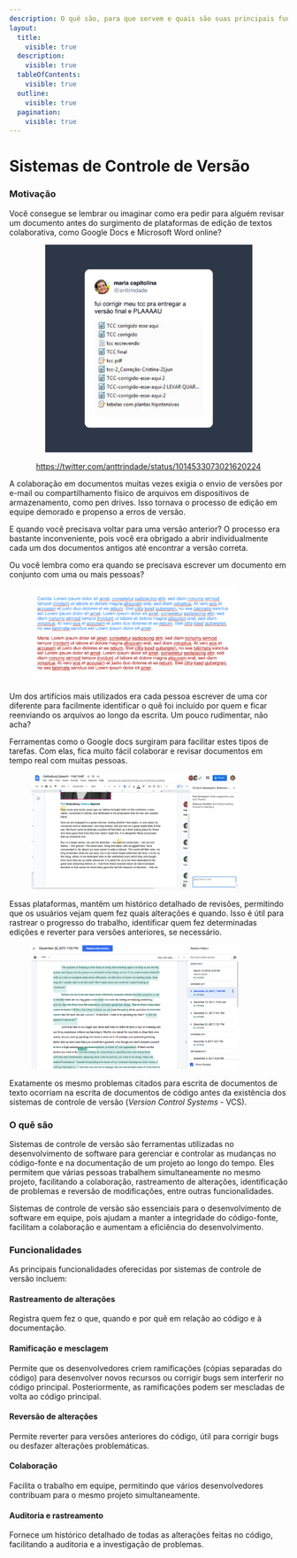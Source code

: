 ```yaml
---
description: O quê são, para que servem e quais são suas principais funcionalidades.
layout:
  title:
    visible: true
  description:
    visible: true
  tableOfContents:
    visible: true
  outline:
    visible: true
  pagination:
    visible: true
---
```


# Sistemas de Controle de Versão

### Motivação

Você consegue se lembrar ou imaginar como era pedir para alguém revisar um documento antes do surgimento de plataformas de edição de textos colaborativa, como Google Docs e Microsoft Word online?

<div align="center" data-full-width="true">

<figure><img src="../.gitbook/assets/tweet-1014533073021620224.png" alt="" width="375"><figcaption><p><a href="https://twitter.com/anttrindade/status/1014533073021620224?s=20">https://twitter.com/anttrindade/status/1014533073021620224</a></p></figcaption></figure>

</div>

A colaboração em documentos muitas vezes exigia o envio de versões por e-mail ou compartilhamento físico de arquivos em dispositivos de armazenamento, como pen drives. Isso tornava o processo de edição em equipe demorado e propenso a erros de versão.&#x20;

E quando você precisava voltar para uma versão anterior? O processo era bastante inconveniente, pois você era obrigado a abrir individualmente cada um dos documentos antigos até encontrar a versão correta.

Ou você lembra como era quando se precisava escrever um documento em conjunto com uma ou mais pessoas?

<figure><img src="../.gitbook/assets/image (2).png" alt="" width="375"><figcaption></figcaption></figure>

Um dos artifícios mais utilizados era cada pessoa escrever de uma cor diferente para facilmente identificar o quê foi incluído por quem e ficar reenviando os arquivos ao longo da escrita. Um pouco rudimentar, não acha?



Ferramentas como o Google docs surgiram para facilitar estes tipos de tarefas. Com elas, fica muito fácil colaborar e revisar documentos em tempo real com muitas pessoas.



<figure><img src="../.gitbook/assets/image (3).png" alt="" width="375"><figcaption></figcaption></figure>

Essas plataformas, mantêm um histórico detalhado de revisões, permitindo que os usuários vejam quem fez quais alterações e quando. Isso é útil para rastrear o progresso do trabalho, identificar quem fez determinadas edições e reverter para versões anteriores, se necessário.

<figure><img src="../.gitbook/assets/image (5).png" alt="" width="375"><figcaption></figcaption></figure>



Exatamente os mesmo problemas citados para escrita de documentos de texto ocorriam na escrita de documentos de código antes da existência dos sistemas de controle de versão (_Version Control Systems_ - VCS).

### O quê são

Sistemas de controle de versão são ferramentas utilizadas no desenvolvimento de software para gerenciar e controlar as mudanças no código-fonte e na documentação de um projeto ao longo do tempo. Eles permitem que várias pessoas trabalhem simultaneamente no mesmo projeto, facilitando a colaboração, rastreamento de alterações, identificação de problemas e reversão de modificações, entre outras funcionalidades.

Sistemas de controle de versão são essenciais para o desenvolvimento de software em equipe, pois ajudam a manter a integridade do código-fonte, facilitam a colaboração e aumentam a eficiência do desenvolvimento.

### Funcionalidades

As principais funcionalidades oferecidas por sistemas de controle de versão incluem:

#### Rastreamento de alterações

Registra quem fez o que, quando e por quê em relação ao código e à documentação.

#### **Ramificação e mesclagem**

Permite que os desenvolvedores criem ramificações (cópias separadas do código) para desenvolver novos recursos ou corrigir bugs sem interferir no código principal. Posteriormente, as ramificações podem ser mescladas de volta ao código principal.

#### **Reversão de alterações**&#x20;

Permite reverter para versões anteriores do código, útil para corrigir bugs ou desfazer alterações problemáticas.

#### **Colaboração**

Facilita o trabalho em equipe, permitindo que vários desenvolvedores contribuam para o mesmo projeto simultaneamente.

#### **Auditoria e rastreamento**

Fornece um histórico detalhado de todas as alterações feitas no código, facilitando a auditoria e a investigação de problemas.
